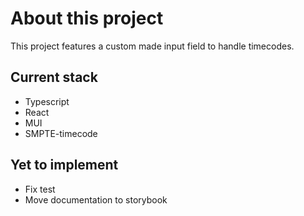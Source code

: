 # About this project

This project features a custom made input field to handle timecodes. 

## Current stack

* Typescript
* React 
* MUI
* SMPTE-timecode

## Yet to implement

* Fix test
* Move documentation to storybook


